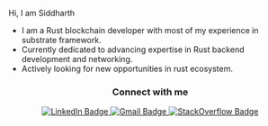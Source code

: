 Hi, I am Siddharth

- I am a Rust blockchain developer with most of my experience in substrate framework.
- Currently dedicated to advancing expertise in Rust backend development and networking.
- Actively looking for new opportunities in rust ecosystem.

<h3 align="center">Connect with me</h3>

<div id="badges" align="center">
  <a href="https://www.linkedin.com/in/siddharthteli/"> <img src="https://img.shields.io/badge/LinkedIn-blue?style=for-the-badge&logo=linkedin&logoColor=white" alt="LinkedIn Badge"/> </a>
  <a href = "mailto: telisiddharth123@gmail.com"> <img src="https://img.shields.io/badge/Gmail-D14836?style=for-the-badge&logo=gmail&logoColor=white" alt="Gmail Badge"/> </a>
  <a href = "https://stackoverflow.com/users/10955997/siddharth-teli"> <img src="https://img.shields.io/badge/stack%20overflow-FE7A16?logo=stack-overflow&logoColor=white&style=for-the-badge" alt="StackOverflow Badge"/>
</div> </a>

